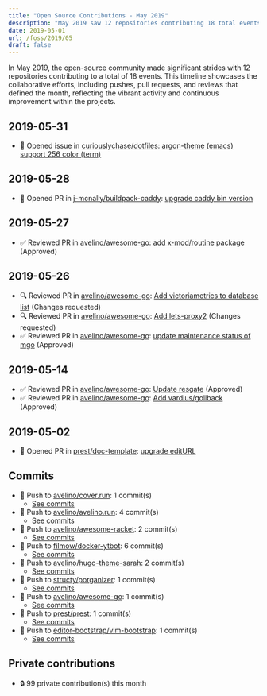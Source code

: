```yaml
---
title: "Open Source Contributions - May 2019"
description: "May 2019 saw 12 repositories contributing 18 total events, including 9 pushes, 2 pull requests, and 6 reviews, highlighting active collaboration in open-source projects."
date: 2019-05-01
url: /foss/2019/05
draft: false
---
```


In May 2019, the open-source community made significant strides with 12 repositories contributing to a total of 18 events. This timeline showcases the collaborative efforts, including pushes, pull requests, and reviews that defined the month, reflecting the vibrant activity and continuous improvement within the projects.

## 2019-05-31

- 🐛 Opened issue in [curiouslychase/dotfiles](https://github.com/curiouslychase/dotfiles): [argon-theme (emacs) support 256 color (term)](https://github.com/curiouslychase/dotfiles/issues/21)

## 2019-05-28

- 🔀 Opened PR in [j-mcnally/buildpack-caddy](https://github.com/j-mcnally/buildpack-caddy): [upgrade caddy bin version](https://github.com/j-mcnally/buildpack-caddy/pull/2)

## 2019-05-27

- ✅ Reviewed PR in [avelino/awesome-go](https://github.com/avelino/awesome-go): [add x-mod/routine package](https://github.com/avelino/awesome-go/pull/2540#pullrequestreview-242324812) (Approved)

## 2019-05-26

- 🔍 Reviewed PR in [avelino/awesome-go](https://github.com/avelino/awesome-go): [Add victoriametrics to database list](https://github.com/avelino/awesome-go/pull/2539#pullrequestreview-242043996) (Changes requested)
- 🔍 Reviewed PR in [avelino/awesome-go](https://github.com/avelino/awesome-go): [Add lets-proxy2](https://github.com/avelino/awesome-go/pull/2537#pullrequestreview-242035364) (Changes requested)
- ✅ Reviewed PR in [avelino/awesome-go](https://github.com/avelino/awesome-go): [update maintenance status of mgo](https://github.com/avelino/awesome-go/pull/2538#pullrequestreview-242034972) (Approved)

## 2019-05-14

- ✅ Reviewed PR in [avelino/awesome-go](https://github.com/avelino/awesome-go): [Update resgate](https://github.com/avelino/awesome-go/pull/2523#pullrequestreview-237504300) (Approved)
- ✅ Reviewed PR in [avelino/awesome-go](https://github.com/avelino/awesome-go): [Add vardius/gollback](https://github.com/avelino/awesome-go/pull/2522#pullrequestreview-237503707) (Approved)

## 2019-05-02

- 🔀 Opened PR in [prest/doc-template](https://github.com/prest/doc-template): [upgrade editURL](https://github.com/prest/doc-template/pull/29)

## Commits

- 🔨 Push to [avelino/cover.run](https://github.com/avelino/cover.run): 1 commit(s)
  - [See commits](https://github.com/avelino/cover.run/commits?author=avelino&since=2019-05-01T00:00:00Z&until=2019-05-31T23:59:59Z)
- 🔨 Push to [avelino/avelino.run](https://github.com/avelino/avelino.run): 4 commit(s)
  - [See commits](https://github.com/avelino/avelino.run/commits?author=avelino&since=2019-05-01T00:00:00Z&until=2019-05-31T23:59:59Z)
- 🔨 Push to [avelino/awesome-racket](https://github.com/avelino/awesome-racket): 2 commit(s)
  - [See commits](https://github.com/avelino/awesome-racket/commits?author=avelino&since=2019-05-01T00:00:00Z&until=2019-05-31T23:59:59Z)
- 🔨 Push to [filmow/docker-ytbot](https://github.com/filmow/docker-ytbot): 6 commit(s)
  - [See commits](https://github.com/filmow/docker-ytbot/commits?author=avelino&since=2019-05-01T00:00:00Z&until=2019-05-31T23:59:59Z)
- 🔨 Push to [avelino/hugo-theme-sarah](https://github.com/avelino/hugo-theme-sarah): 2 commit(s)
  - [See commits](https://github.com/avelino/hugo-theme-sarah/commits?author=avelino&since=2019-05-01T00:00:00Z&until=2019-05-31T23:59:59Z)
- 🔨 Push to [structy/porganizer](https://github.com/structy/porganizer): 1 commit(s)
  - [See commits](https://github.com/structy/porganizer/commits?author=avelino&since=2019-05-01T00:00:00Z&until=2019-05-31T23:59:59Z)
- 🔨 Push to [avelino/awesome-go](https://github.com/avelino/awesome-go): 1 commit(s)
  - [See commits](https://github.com/avelino/awesome-go/commits?author=avelino&since=2019-05-01T00:00:00Z&until=2019-05-31T23:59:59Z)
- 🔨 Push to [prest/prest](https://github.com/prest/prest): 1 commit(s)
  - [See commits](https://github.com/prest/prest/commits?author=avelino&since=2019-05-01T00:00:00Z&until=2019-05-31T23:59:59Z)
- 🔨 Push to [editor-bootstrap/vim-bootstrap](https://github.com/editor-bootstrap/vim-bootstrap): 1 commit(s)
  - [See commits](https://github.com/editor-bootstrap/vim-bootstrap/commits?author=avelino&since=2019-05-01T00:00:00Z&until=2019-05-31T23:59:59Z)

## Private contributions

- 🔒 99 private contribution(s) this month

